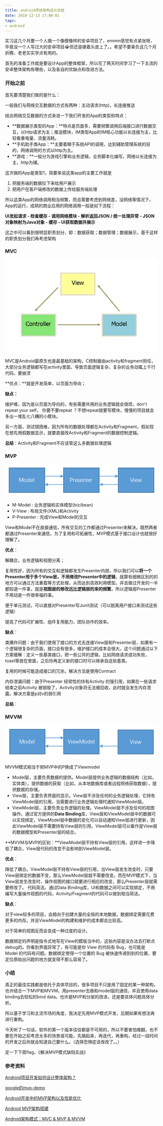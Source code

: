 ```yaml
---
title: android项目架构设计总结
date: 2018-12-13 17:00:01
tags:
- android
---
```


实习这几个月要一个人搞一个像模像样的安卓项目了，emmm感觉有点紧张呀，毕竟没一个人写过大的安卓项目:sob:但还是硬着头皮上了。。希望不要辜负这几个月折腾，老老实实学点有用的。

首先的准备工作就是要设计App的整体框架，所以花了两天时间学习了一下主流的安卓整体架构有哪些，以及各自的优缺点和改进方法。

 <!--more-->

### 开始之前

首先要清楚我们做的是什么：

一般我们与网络交互数据的方式有两种：主动请求(http)，长连接推送

结合网络交互数据的方式来说一下我们开发的App的类型和特点：

- **数据展示类型的App：**特点是页面多，需要频繁调用后端接口进行数据交互，以http请求为主；推送模块，IM类型App的IM核心功能以长连接为主，比较看重电量、流量消耗。
- **手机助手类App：**主要着眼于系统API的调用，达到辅助管理系统的目的，网络调用的方式以http为主。
- **游戏：**一般分为游戏引擎和业务逻辑，业务脚本化编写，网络以长连接为主，http为辅。

这次做的App是类型1，简要来说这类app的主要工作就是

1. 把服务端的数据拉下来给用户展示
2. 把用户在客户端修改的数据上传给服务端处理

所以这类App的网络调用相当频繁，而且需要考虑到网络差，没网络等情况下，App的运行，成熟的商业应用的网络调用一般是如下流程：

**UI发起请求 - 检查缓存 - 调用网络模块 - 解析返回JSON / 统一处理异常 - JSON对象映射为Java对象 - 缓存 - UI获取数据并展示**

这之中可以看到很明显职责划分，即：数据获取；数据管理；数据展示，基于这样的职责划分我们再考虑架构



### MVC

![](https://raw.githubusercontent.com/sweetysweets/BlogResource/master/android-mvp/MVC.png)

MVC是Android最原生也是最基础的架构，C控制器由activity和fragment担任，大部分业务逻辑都写在activity里面，导致页面逻辑复杂，复杂的业务动辄上千行代码，要崩溃

**优点：**就是开发简单，以页面为导向；

**缺点：**

维护难，因为是以页面为导向的，有些需要共用的业务逻辑就会很烦，don't repeat your self， 你要不要repeat ？不想repeat就要写模块，慢慢的项目就会多出一堆乱七八糟的小模块。

另一方面，测试很困难，因为所有的数据处理都在Activity和Fragment，假如现在想先用假数据显示，就要直接改Activity和Fragment的数据控制逻辑。

**总结**：Activity和Fragment不应该管这么多数据处理逻辑



### MVP

![](https://raw.githubusercontent.com/sweetysweets/BlogResource/master/android-mvp/MVP%E6%A8%A1%E5%BC%8F.png)

- M-Model : 业务逻辑和实体模型(biz/bean)
- V-View : 布局文件(XML)和Activity
- P-Presenter : 完成View和Model的交互

View和Model不在直接通信，所有交互的工作都通过Presenter来解决。既然两者都通过Presenter来通信，为了复用和可拓展性，MVP模式基于接口设计也就很好理解了。

**优点**：

解耦合，业务逻辑和视图分离；

复用性好，因为所有的交互和逻辑都发生Presenter内部，所以我们可以**将一个Presenter用于多个View层，不用修改Presenter中的逻辑**，就算有细微区别的的地方可以通过方法重载等方式处理，从而达到高效利用模型。并且做过开发的一半都知道一件事，就是**视图层的修改远比逻辑层的来的频繁**，所以逻辑层Presenter不用动是一件很幸福的事。

便于单元测试，可以直接对Presenter写Junit测试（可以脱离用户接口来测试这些逻辑）

提高了代码可扩展性、组件复用能力、团队协作的效率。

**缺点**：

类爆炸问题：由于我们使用了接口的方式去连接View层和Presenter层，如果有一个逻辑很复杂的页面，接口会有很多，维护接口的成本会很大。这个问题通过以下方案缓解：定义一些基类接口，把一些公共的逻辑，比如网络请求成功失败，toast等放在里面，之后你再定义新的接口时可以继承自这些基类。

复用的时候可能造成接口的冗余。解决方法是使用Contract

内存泄漏问题：由于Presenter 经常性的持有Activity 的强引用，如果在一些请求结束之前Activity 被销毁了，Activity对象将无法被回收，此时就会发生内存泄露。解决方案是p对v的弱引用

**总结**：



### MVVM

![](https://raw.githubusercontent.com/sweetysweets/BlogResource/master/android-mvp/MVVM.png)

MVVM模式相当于把MVP中的P换成了Viewmodel

- Model层，主要负责数据的提供。Model层提供业务逻辑的数据结构（比如，实体类），提供数据的获取（比如，从本地数据库或者远程网络获取数据），提供数据的存储。
- View层，主要负责界面的显示。View层不涉及任何的业务逻辑处理，它持有ViewModel层的引用，当需要进行业务逻辑处理时通知ViewModel层。
- ViewModel层，主要负责业务逻辑的处理。ViewModel层不涉及任何的视图操作。通过官方提供的**Data Binding**库，View层和ViewModel层中的数据可以实现绑定，ViewModel层中数据的变化可以自动通知View层进行更新，因此ViewModel层不需要持有View层的引用。ViewModel层可以看作是View层的数据模型和Presenter层的结合。

**MVVM与MVP的区别：**ViewModel层不持有View层的引用。这样进一步降低了耦合，View层代码的改变不会影响到ViewModel层。

**优点**：

降低了耦合。ViewModel层不持有View层的引用，当View层发生改变时，只要View层绑定的数据不变，那么ViewModel层就不需要改变。而在MVP模式下，当View层发生改变时，操作视图的接口就要进行相应的改变，那么Presenter层就需要修改了。
代码简洁。通过Data Binding库，UI和数据之间可以实现绑定，不用编写大量操作视图的代码，Activity/Fragment的代码可以做到相当简洁。

**缺点**：

对于view较多的项目，会趋向于创建大量的全局的本地数据，数据绑定需要花费更多的内存。并且ViewModel的构建和维护的成本都会比较高。

对于简单的视图反而会变成一种过度的设计。

数据绑定的声明是指令式地写在View的模版当中的，这些内容是没办法去打断点debug的。你看到界面异常了，有可能是你 View 的代码有 Bug，也可能是 Model 的代码有问题。数据绑定使得一个位置的 Bug 被快速传递到别的位置，要定位原始出问题的地方就变得不那么容易了。

### 小结

真正的最佳实践都是依托于具体项目的，很多项目不只是用了固定的某一种架构，也许结合一下MVP和MVVM，用presenter去做和model层的通信，并且使用data binding去轻松的bind data。也许是MVP和分层的改进，还是要具体问题具体分析。

所以基于学习和主流市场的角度，我决定先用MVP模式开发，后期如果有想法再进行重构。

今天听了一句话，软件的第一个版本往往都是不可用的，所以不要害怕推翻，也不要在开始之前考虑太多的场景或可能，先搞起来，再迭代，再重构，经过一段时间的开发之后你就会知道自己要什么。（选择恐惧症该改改了。。）

定一下下周flag，《解决MVP模式缺陷实战》

### 参考资料

[Android项目开发如何设计整体架构？](https://www.zhihu.com/question/45517397)

[google的mvp-demo](https://github.com/googlesamples/android-architecture/tree/todo-mvp/)

[Android开发中的MVP架构以及性能优化](https://www.jianshu.com/p/57e5f75e9408)

[Android MVP架构搭建](http://www.jcodecraeer.com/a/anzhuokaifa/2017/1020/8625.html?1508484926)

[Android架构模式：MVC & MVP & MVVM](https://www.jianshu.com/p/198b02a79f41)